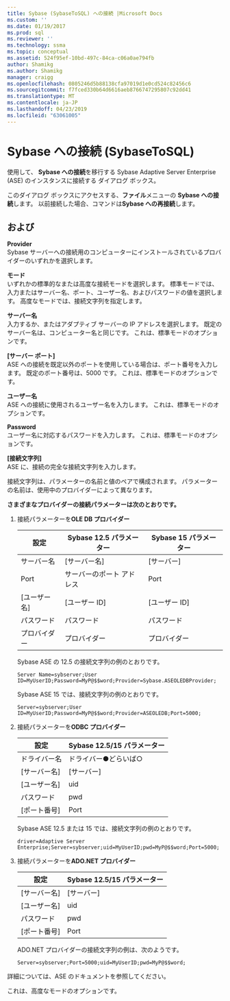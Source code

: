 ```yaml
---
title: Sybase (SybaseToSQL) への接続 |Microsoft Docs
ms.custom: ''
ms.date: 01/19/2017
ms.prod: sql
ms.reviewer: ''
ms.technology: ssma
ms.topic: conceptual
ms.assetid: 524f95ef-10bd-497c-84ca-c06a0ae794fb
author: Shamikg
ms.author: Shamikg
manager: craigg
ms.openlocfilehash: 0805246d5b88138cfa97019d1e0cd524c82456c6
ms.sourcegitcommit: f7fced330b64d6616aeb8766747295807c92dd41
ms.translationtype: MT
ms.contentlocale: ja-JP
ms.lasthandoff: 04/23/2019
ms.locfileid: "63061005"
---
```

# <a name="connect-to-sybase-sybasetosql"></a>Sybase への接続 (SybaseToSQL)
使用して、 **Sybase への接続**を移行する Sybase Adaptive Server Enterprise (ASE) のインスタンスに接続する ダイアログ ボックス。  
  
このダイアログ ボックスにアクセスする、**ファイル**メニューの  **Sybase への接続**します。 以前接続した場合、コマンドは**Sybase への再接続**します。  
  
## <a name="options"></a>および  
**Provider**  
Sybase サーバーへの接続用のコンピューターにインストールされているプロバイダーのいずれかを選択します。  
  
**モード**  
いずれかの標準的なまたは高度な接続モードを選択します。 標準モードでは、入力またはサーバー名、ポート、ユーザー名、およびパスワードの値を選択します。 高度なモードでは、接続文字列を指定します。  
  
**サーバー名**  
入力するか、またはアダプティブ サーバーの IP アドレスを選択します。 既定のサーバー名は、コンピューター名と同じです。 これは、標準モードのオプションです。  
  
**[サーバー ポート]**  
ASE への接続を既定以外のポートを使用している場合は、ポート番号を入力します。 既定のポート番号は、5000 です。 これは、標準モードのオプションです。  
  
**ユーザー名**  
ASE への接続に使用されるユーザー名を入力します。 これは、標準モードのオプションです。  
  
**Password**  
ユーザー名に対応するパスワードを入力します。 これは、標準モードのオプションです。  
  
**[接続文字列]**  
ASE に、接続の完全な接続文字列を入力します。  
  
接続文字列は、パラメーターの名前と値のペアで構成されます。 パラメーターの名前は、使用中のプロバイダーによって異なります。  
  
**さまざまなプロバイダーの接続パラメーターは次のとおりです。**  
  
1.  接続パラメーターを**OLE DB プロバイダー**  
  
    |設定|Sybase 12.5 パラメーター|Sybase 15 パラメーター|  
    |-----------|-------------------------|-----------------------|  
    |サーバー名|[サーバー名]|[サーバー]|  
    |Port|サーバーのポート アドレス|Port|  
    |[ユーザー名]|[ユーザー ID]|[ユーザー ID]|  
    |パスワード|パスワード|パスワード|  
    |プロバイダー|プロバイダー|プロバイダー|  
  
    Sybase ASE の 12.5 の接続文字列の例のとおりです。  
  
    `Server Name=sybserver;User ID=MyUserID;Password=MyP@$$word;Provider=Sybase.ASEOLEDBProvider;`  
  
    Sybase ASE 15 では、接続文字列の例のとおりです。  
  
    `Server=sybserver;User ID=MyUserID;Password=MyP@$$word;Provider=ASEOLEDB;Port=5000;`  
  
2.  接続パラメーターを**ODBC プロバイダー**  
  
    |設定|Sybase 12.5/15 パラメーター|  
    |-----------|-----------------------------|  
    |ドライバー名|ドライバー●どらいば○|  
    |[サーバー名]|[サーバー]|  
    |[ユーザー名]|uid|  
    |パスワード|pwd|  
    |[ポート番号]|Port|  
  
    Sybase ASE 12.5 または 15 では、接続文字列の例のとおりです。  
  
    `driver=Adaptive Server Enterprise;Server=sybserver;uid=MyUserID;pwd=MyP@$$word;Port=5000;`  
  
3.  接続パラメーターを**ADO.NET プロバイダー**  
  
    |設定|Sybase 12.5/15 パラメーター|  
    |-----------|-----------------------------|  
    |[サーバー名]|[サーバー]|  
    |[ユーザー名]|uid|  
    |パスワード|pwd|  
    |[ポート番号]|Port|  
  
    ADO.NET プロバイダーの接続文字列の例は、次のようです。  
  
    `Server=sybserver;Port=5000;uid=MyUserID;pwd=MyP@$$word;`  
  
詳細については、ASE のドキュメントを参照してください。  
  
これは、高度なモードのオプションです。  
  
